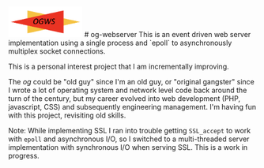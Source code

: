 <img src="html/ogws-logo.png" width="150"/>
# og-webserver
This is an event driven web server implementation using a single process and `epoll` to asynchronously multiplex socket connections.

This is a personal interest project that I am incrementally improving.

The *og* could be "old guy" since I'm an old guy, or "original gangster"
since I wrote a lot of operating system and network level code back around 
the turn of the century, but my career evolved into web development (PHP,
javascript, CSS) and subsequently engineering management. I'm having fun with
this project, revisiting old skills.

Note: While implementing SSL I ran into trouble getting `SSL_accept`
to work with `epoll` and asynchronous I/O, so I switched to a
multi-threaded server implementation with synchronous I/O when 
serving SSL. This is a work in progress.

